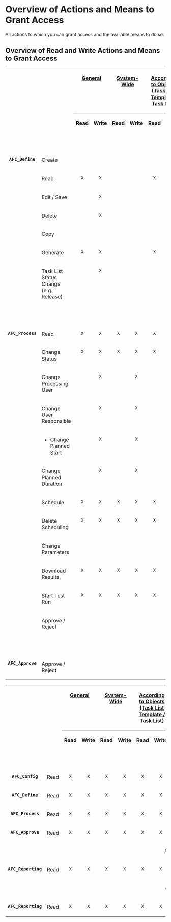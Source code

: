 <!-- loio6f05d238d31146fba98448f65d8de975 -->

# Overview of Actions and Means to Grant Access

All actions to which you can grant access and the available means to do so.



<a name="loio6f05d238d31146fba98448f65d8de975__section_ejd_dvr_dlb"/>

## Overview of Read and Write Actions and Means to Grant Access


<table>
<tr>
<th valign="top" rowspan="2" colspan="2">

 



</th>
<th valign="top" align="center" colspan="2">

[General](how-to-grant-general-access-b96fb86.md)



</th>
<th valign="top" align="center" colspan="2">

[System-Wide](how-to-grant-system-wide-access-2105a6f.md)



</th>
<th valign="top" align="center" colspan="2">

[According to Objects \(Task List Template / Task List\)](how-to-grant-access-according-to-specific-objects-0f2fcd8.md)



</th>
<th valign="top" align="center" colspan="2">

[According to Objects \(Task\)](how-to-grant-access-according-to-specific-objects-0f2fcd8.md)



</th>
<th valign="top" align="center" colspan="2">

[According to Organizational Units](how-to-grant-access-according-to-organizational-units-e6fa5d2.md)



</th>
<th valign="top" align="center">

Owner



</th>
<th valign="top" align="center">

[User Responsible (Task List Template / Task List)](https://help.sap.com/viewer/b3f5b9cf1ab7498fad5b6f297013d65a/SHIP/en-US/c197c2fef140441dac407f5b4d7877f7.html "You use this app to model, plan, and start a workflow comprising all activities required to close your entities.") :arrow_upper_right:



</th>
<th valign="top" align="center">

[User Responsible (Organizational Unit Folder)](https://help.sap.com/viewer/b3f5b9cf1ab7498fad5b6f297013d65a/SHIP/en-US/c197c2fef140441dac407f5b4d7877f7.html "You use this app to model, plan, and start a workflow comprising all activities required to close your entities.") :arrow_upper_right:



</th>
<th valign="top" align="center">

[User Responsible (Task)](https://help.sap.com/viewer/b3f5b9cf1ab7498fad5b6f297013d65a/SHIP/en-US/c197c2fef140441dac407f5b4d7877f7.html "You use this app to model, plan, and start a workflow comprising all activities required to close your entities.") :arrow_upper_right:



</th>
<th valign="top" align="center">

[Processing User (Task)](https://help.sap.com/viewer/b3f5b9cf1ab7498fad5b6f297013d65a/SHIP/en-US/c197c2fef140441dac407f5b4d7877f7.html "You use this app to model, plan, and start a workflow comprising all activities required to close your entities.") :arrow_upper_right:



</th>
<th valign="top" align="center">

No Access Granted



</th>
</tr>
<tr>
<th valign="top" align="center">

Read



</th>
<th valign="top" align="center">

Write



</th>
<th valign="top" align="center">

Read



</th>
<th valign="top" align="center">

Write



</th>
<th valign="top" align="center">

Read



</th>
<th valign="top" align="center">

Write



</th>
<th valign="top" align="center">

Read



</th>
<th valign="top" align="center">

Write



</th>
<th valign="top" align="center">

Read



</th>
<th valign="top" align="center">

Write



</th>
<th valign="top" align="center">

 



</th>
<th valign="top">

 



</th>
<th valign="top">

 



</th>
<th valign="top" align="center">

 



</th>
<th valign="top">

 



</th>
<th valign="top" align="center">

 



</th>
</tr>
<tr>
<td valign="top" align="center" colspan="18">

*Manage Closing Task Lists*



</td>
</tr>
<tr>
<td valign="top" align="center" rowspan="7">

**`AFC_Define`**



</td>
<td valign="top">

Create



</td>
<td valign="top" align="center">

 



</td>
<td valign="top" align="center">

 



</td>
<td valign="top" align="center">

 



</td>
<td valign="top" align="center">

 



</td>
<td valign="top" align="center">

 



</td>
<td valign="top" align="center">

 



</td>
<td valign="top" align="center">

 



</td>
<td valign="top" align="center">

 



</td>
<td valign="top" align="center">

 



</td>
<td valign="top" align="center">

 



</td>
<td valign="top" align="center">

 



</td>
<td valign="top" align="center">

 



</td>
<td valign="top" align="center">

 



</td>
<td valign="top" align="center">

 



</td>
<td valign="top" align="center">

 



</td>
<td valign="top" align="center">

 



</td>
</tr>
<tr>
<td valign="top">

Read



</td>
<td valign="top" align="center">

`X`



</td>
<td valign="top" align="center">

`X`



</td>
<td valign="top" align="center">

 



</td>
<td valign="top" align="center">

 



</td>
<td valign="top" align="center">

`X`



</td>
<td valign="top" align="center">

`X`



</td>
<td valign="top" align="center">

 



</td>
<td valign="top" align="center">

 



</td>
<td valign="top" align="center">

 



</td>
<td valign="top" align="center">

 



</td>
<td valign="top" align="center">

`X`



</td>
<td valign="top" align="center">

`X`



</td>
<td valign="top" align="center">

 



</td>
<td valign="top" align="center">

 



</td>
<td valign="top" align="center">

 



</td>
<td valign="top" align="center">

 



</td>
</tr>
<tr>
<td valign="top">

Edit / Save



</td>
<td valign="top" align="center">

 



</td>
<td valign="top" align="center">

`X`



</td>
<td valign="top" align="center">

 



</td>
<td valign="top" align="center">

 



</td>
<td valign="top" align="center">

 



</td>
<td valign="top" align="center">

`X`



</td>
<td valign="top" align="center">

 



</td>
<td valign="top" align="center">

 



</td>
<td valign="top" align="center">

 



</td>
<td valign="top" align="center">

 



</td>
<td valign="top" align="center">

`X`



</td>
<td valign="top" align="center">

`X`



</td>
<td valign="top" align="center">

 



</td>
<td valign="top" align="center">

 



</td>
<td valign="top" align="center">

 



</td>
<td valign="top" align="center">

 



</td>
</tr>
<tr>
<td valign="top">

Delete



</td>
<td valign="top" align="center">

 



</td>
<td valign="top" align="center">

`X`



</td>
<td valign="top" align="center">

 



</td>
<td valign="top" align="center">

 



</td>
<td valign="top" align="center">

 



</td>
<td valign="top" align="center">

`X`



</td>
<td valign="top" align="center">

 



</td>
<td valign="top" align="center">

 



</td>
<td valign="top" align="center">

 



</td>
<td valign="top" align="center">

 



</td>
<td valign="top" align="center">

`X`



</td>
<td valign="top" align="center">

`X`



</td>
<td valign="top" align="center">

 



</td>
<td valign="top" align="center">

 



</td>
<td valign="top" align="center">

 



</td>
<td valign="top" align="center">

 



</td>
</tr>
<tr>
<td valign="top">

Copy



</td>
<td valign="top" align="center">

 



</td>
<td valign="top" align="center">

 



</td>
<td valign="top" align="center">

 



</td>
<td valign="top" align="center">

 



</td>
<td valign="top" align="center">

 



</td>
<td valign="top" align="center">

 



</td>
<td valign="top" align="center">

 



</td>
<td valign="top" align="center">

 



</td>
<td valign="top" align="center">

 



</td>
<td valign="top" align="center">

 



</td>
<td valign="top" align="center">

 



</td>
<td valign="top" align="center">

 



</td>
<td valign="top" align="center">

 



</td>
<td valign="top" align="center">

 



</td>
<td valign="top" align="center">

 



</td>
<td valign="top" align="center">

 



</td>
</tr>
<tr>
<td valign="top">

Generate



</td>
<td valign="top" align="center">

`X`



</td>
<td valign="top" align="center">

`X`



</td>
<td valign="top" align="center">

 



</td>
<td valign="top" align="center">

 



</td>
<td valign="top" align="center">

`X`



</td>
<td valign="top" align="center">

`X`



</td>
<td valign="top" align="center">

 



</td>
<td valign="top" align="center">

 



</td>
<td valign="top" align="center">

 



</td>
<td valign="top" align="center">

 



</td>
<td valign="top" align="center">

`X`



</td>
<td valign="top" align="center">

`X`



</td>
<td valign="top" align="center">

 



</td>
<td valign="top" align="center">

 



</td>
<td valign="top" align="center">

 



</td>
<td valign="top" align="center">

 



</td>
</tr>
<tr>
<td valign="top">

Task List Status Change \(e.g. Release\)



</td>
<td valign="top" align="center">

 



</td>
<td valign="top" align="center">

`X`



</td>
<td valign="top" align="center">

 



</td>
<td valign="top" align="center">

 



</td>
<td valign="top" align="center">

 



</td>
<td valign="top" align="center">

`X`



</td>
<td valign="top" align="center">

 



</td>
<td valign="top" align="center">

 



</td>
<td valign="top" align="center">

 



</td>
<td valign="top" align="center">

 



</td>
<td valign="top" align="center">

`X`



</td>
<td valign="top" align="center">

`X`



</td>
<td valign="top" align="center">

 



</td>
<td valign="top" align="center">

 



</td>
<td valign="top" align="center">

 



</td>
<td valign="top" align="center">

 



</td>
</tr>
<tr>
<td valign="top" align="center" colspan="18">

*Process Closing Tasks*



</td>
</tr>
<tr>
<td valign="top" align="center" rowspan="12">

**`AFC_Process`**



</td>
<td valign="top">

Read



</td>
<td valign="top" align="center">

`X`



</td>
<td valign="top" align="center">

`X`



</td>
<td valign="top" align="center">

`X`



</td>
<td valign="top" align="center">

`X`



</td>
<td valign="top" align="center">

`X`



</td>
<td valign="top" align="center">

`X`



</td>
<td valign="top" align="center">

`X`



</td>
<td valign="top" align="center">

`X`



</td>
<td valign="top" align="center">

`X`



</td>
<td valign="top" align="center">

`X`



</td>
<td valign="top" align="center">

`X`



</td>
<td valign="top" align="center">

`X`



</td>
<td valign="top" align="center">

`X`



</td>
<td valign="top" align="center">

`X`



</td>
<td valign="top" align="center">

`X`



</td>
<td valign="top" align="center">

`X`



</td>
</tr>
<tr>
<td valign="top">

Change Status



</td>
<td valign="top" align="center">

`X`



</td>
<td valign="top" align="center">

`X`



</td>
<td valign="top" align="center">

`X`



</td>
<td valign="top" align="center">

`X`



</td>
<td valign="top" align="center">

`X`



</td>
<td valign="top" align="center">

`X`



</td>
<td valign="top" align="center">

`X`



</td>
<td valign="top" align="center">

`X`



</td>
<td valign="top" align="center">

`X`



</td>
<td valign="top" align="center">

`X`



</td>
<td valign="top" align="center">

`X`



</td>
<td valign="top" align="center">

`X`



</td>
<td valign="top" align="center">

`X`



</td>
<td valign="top" align="center">

`X`



</td>
<td valign="top" align="center">

`X`



</td>
<td valign="top" align="center">

 



</td>
</tr>
<tr>
<td valign="top">

Change Processing User



</td>
<td valign="top" align="center">

 



</td>
<td valign="top" align="center">

`X`



</td>
<td valign="top" align="center">

 



</td>
<td valign="top" align="center">

`X`



</td>
<td valign="top" align="center">

 



</td>
<td valign="top" align="center">

`X`



</td>
<td valign="top" align="center">

 



</td>
<td valign="top" align="center">

`X`



</td>
<td valign="top" align="center">

 



</td>
<td valign="top" align="center">

`X`



</td>
<td valign="top" align="center">

 



</td>
<td valign="top" align="center">

`X`



</td>
<td valign="top" align="center">

`X`



</td>
<td valign="top" align="center">

`X`



</td>
<td valign="top" align="center">

 



</td>
<td valign="top" align="center">

 



</td>
</tr>
<tr>
<td valign="top">

Change User Responsible



</td>
<td valign="top" align="center">

 



</td>
<td valign="top" align="center">

`X`



</td>
<td valign="top" align="center">

 



</td>
<td valign="top" align="center">

`X`



</td>
<td valign="top" align="center">

 



</td>
<td valign="top" align="center">

`X`



</td>
<td valign="top" align="center">

 



</td>
<td valign="top" align="center">

 



</td>
<td valign="top" align="center">

 



</td>
<td valign="top" align="center">

`X`



</td>
<td valign="top" align="center">

 



</td>
<td valign="top" align="center">

`X`



</td>
<td valign="top" align="center">

`X`



</td>
<td valign="top" align="center">

`X`



</td>
<td valign="top" align="center">

 



</td>
<td valign="top" align="center">

 



</td>
</tr>
<tr>
<td valign="top">

-   Change Planned Start



</td>
<td valign="top" align="center">

 



</td>
<td valign="top" align="center">

`X`



</td>
<td valign="top" align="center">

 



</td>
<td valign="top" align="center">

`X`



</td>
<td valign="top" align="center">

 



</td>
<td valign="top" align="center">

`X`



</td>
<td valign="top" align="center">

 



</td>
<td valign="top" align="center">

`X`



</td>
<td valign="top" align="center">

 



</td>
<td valign="top" align="center">

`X`



</td>
<td valign="top" align="center">

 



</td>
<td valign="top" align="center">

`X`



</td>
<td valign="top" align="center">

`X`



</td>
<td valign="top" align="center">

`X`



</td>
<td valign="top" align="center">

 



</td>
<td valign="top" align="center">

 



</td>
</tr>
<tr>
<td valign="top">

Change Planned Duration



</td>
<td valign="top" align="center">

 



</td>
<td valign="top" align="center">

`X`



</td>
<td valign="top" align="center">

 



</td>
<td valign="top" align="center">

`X`



</td>
<td valign="top" align="center">

 



</td>
<td valign="top" align="center">

`X`



</td>
<td valign="top" align="center">

 



</td>
<td valign="top" align="center">

`X`



</td>
<td valign="top" align="center">

 



</td>
<td valign="top" align="center">

`X`



</td>
<td valign="top" align="center">

 



</td>
<td valign="top" align="center">

`X`



</td>
<td valign="top" align="center">

`X`



</td>
<td valign="top" align="center">

`X`



</td>
<td valign="top" align="center">

 



</td>
<td valign="top" align="center">

 



</td>
</tr>
<tr>
<td valign="top">

Schedule



</td>
<td valign="top" align="center">

`X`



</td>
<td valign="top" align="center">

`X`



</td>
<td valign="top" align="center">

`X`



</td>
<td valign="top" align="center">

`X`



</td>
<td valign="top" align="center">

`X`



</td>
<td valign="top" align="center">

`X`



</td>
<td valign="top" align="center">

`X`



</td>
<td valign="top" align="center">

`X`



</td>
<td valign="top" align="center">

`X`



</td>
<td valign="top" align="center">

`X`



</td>
<td valign="top" align="center">

`X`



</td>
<td valign="top" align="center">

`X`



</td>
<td valign="top" align="center">

`X`



</td>
<td valign="top" align="center">

`X`



</td>
<td valign="top" align="center">

`X`



</td>
<td valign="top" align="center">

 



</td>
</tr>
<tr>
<td valign="top">

Delete Scheduling



</td>
<td valign="top" align="center">

`X`



</td>
<td valign="top" align="center">

`X`



</td>
<td valign="top" align="center">

`X`



</td>
<td valign="top" align="center">

`X`



</td>
<td valign="top" align="center">

`X`



</td>
<td valign="top" align="center">

`X`



</td>
<td valign="top" align="center">

`X`



</td>
<td valign="top" align="center">

`X`



</td>
<td valign="top" align="center">

`X`



</td>
<td valign="top" align="center">

`X`



</td>
<td valign="top" align="center">

`X`



</td>
<td valign="top" align="center">

`X`



</td>
<td valign="top" align="center">

`X`



</td>
<td valign="top" align="center">

`X`



</td>
<td valign="top" align="center">

`X`



</td>
<td valign="top" align="center">

 



</td>
</tr>
<tr>
<td valign="top">

Change Parameters



</td>
<td valign="top" align="center">

 



</td>
<td valign="top" align="center">

 



</td>
<td valign="top" align="center">

 



</td>
<td valign="top" align="center">

 



</td>
<td valign="top" align="center">

 



</td>
<td valign="top" align="center">

 



</td>
<td valign="top" align="center">

 



</td>
<td valign="top" align="center">

 



</td>
<td valign="top" align="center">

 



</td>
<td valign="top" align="center">

 



</td>
<td valign="top" align="center">

 



</td>
<td valign="top" align="center">

 



</td>
<td valign="top" align="center">

 



</td>
<td valign="top" align="center">

 



</td>
<td valign="top" align="center">

`X`



</td>
<td valign="top" align="center">

 



</td>
</tr>
<tr>
<td valign="top">

Download Results



</td>
<td valign="top" align="center">

`X`



</td>
<td valign="top" align="center">

`X`



</td>
<td valign="top" align="center">

`X`



</td>
<td valign="top" align="center">

`X`



</td>
<td valign="top" align="center">

`X`



</td>
<td valign="top" align="center">

`X`



</td>
<td valign="top" align="center">

`X`



</td>
<td valign="top" align="center">

`X`



</td>
<td valign="top" align="center">

`X`



</td>
<td valign="top" align="center">

`X`



</td>
<td valign="top" align="center">

`X`



</td>
<td valign="top" align="center">

`X`



</td>
<td valign="top" align="center">

`X`



</td>
<td valign="top" align="center">

`X`



</td>
<td valign="top" align="center">

`X`



</td>
<td valign="top" align="center">

 



</td>
</tr>
<tr>
<td valign="top">

Start Test Run



</td>
<td valign="top" align="center">

`X`



</td>
<td valign="top" align="center">

`X`



</td>
<td valign="top" align="center">

`X`



</td>
<td valign="top" align="center">

`X`



</td>
<td valign="top" align="center">

`X`



</td>
<td valign="top" align="center">

`X`



</td>
<td valign="top" align="center">

`X`



</td>
<td valign="top" align="center">

`X`



</td>
<td valign="top" align="center">

`X`



</td>
<td valign="top" align="center">

`X`



</td>
<td valign="top" align="center">

`X`



</td>
<td valign="top" align="center">

`X`



</td>
<td valign="top" align="center">

`X`



</td>
<td valign="top" align="center">

`X`



</td>
<td valign="top" align="center">

`X`



</td>
<td valign="top" align="center">

 



</td>
</tr>
<tr>
<td valign="top">

Approve / Reject



</td>
<td valign="top" align="center">

 



</td>
<td valign="top" align="center">

 



</td>
<td valign="top" align="center">

 



</td>
<td valign="top" align="center">

 



</td>
<td valign="top" align="center">

 



</td>
<td valign="top" align="center">

 



</td>
<td valign="top" align="center">

 



</td>
<td valign="top" align="center">

 



</td>
<td valign="top" align="center">

 



</td>
<td valign="top" align="center">

 



</td>
<td valign="top" align="center">

 



</td>
<td valign="top" align="center">

`X`



</td>
<td valign="top" align="center">

`X`



</td>
<td valign="top" align="center">

`X`



</td>
<td valign="top" align="center">

 



</td>
<td valign="top" align="center">

 



</td>
</tr>
<tr>
<td valign="top" align="center" colspan="18">

*Approve Closing Tasks*



</td>
</tr>
<tr>
<td valign="top" align="center">

**`AFC_Approve`**



</td>
<td valign="top">

Approve / Reject



</td>
<td valign="top" align="center">

 



</td>
<td valign="top" align="center">

 



</td>
<td valign="top" align="center">

 



</td>
<td valign="top" align="center">

 



</td>
<td valign="top" align="center">

 



</td>
<td valign="top" align="center">

 



</td>
<td valign="top" align="center">

 



</td>
<td valign="top" align="center">

 



</td>
<td valign="top" align="center">

 



</td>
<td valign="top" align="center">

 



</td>
<td valign="top" align="center">

 



</td>
<td valign="top" align="center">

`X`



</td>
<td valign="top" align="center">

`X`



</td>
<td valign="top" align="center">

`X`



</td>
<td valign="top" align="center">

 



</td>
<td valign="top" align="center">

 



</td>
</tr>
</table>


<table>
<tr>
<th valign="top" rowspan="2" colspan="2">

 



</th>
<th valign="top" align="center" colspan="2">

[General](how-to-grant-general-access-b96fb86.md)



</th>
<th valign="top" align="center" colspan="2">

[System-Wide](how-to-grant-system-wide-access-2105a6f.md)



</th>
<th valign="top" align="center" colspan="2">

[According to Objects \(Task List Template / Task List\)](how-to-grant-access-according-to-specific-objects-0f2fcd8.md)



</th>
<th valign="top" align="center" colspan="2">

[According to Objects \(Task\)](how-to-grant-access-according-to-specific-objects-0f2fcd8.md)



</th>
<th valign="top" align="center" colspan="2">

[According to Organizational Units](how-to-grant-access-according-to-organizational-units-e6fa5d2.md)



</th>
<th valign="top" align="center">

[User Responsible (Task List Template / Task List)](https://help.sap.com/viewer/b3f5b9cf1ab7498fad5b6f297013d65a/SHIP/en-US/c197c2fef140441dac407f5b4d7877f7.html "You use this app to model, plan, and start a workflow comprising all activities required to close your entities.") :arrow_upper_right:



</th>
<th valign="top" align="center">

[User Responsible (Organizational Unit Folder / Task)](https://help.sap.com/viewer/b3f5b9cf1ab7498fad5b6f297013d65a/SHIP/en-US/c197c2fef140441dac407f5b4d7877f7.html "You use this app to model, plan, and start a workflow comprising all activities required to close your entities.") :arrow_upper_right:



</th>
<th valign="top" align="center">

[Processing User (Task)](https://help.sap.com/viewer/b3f5b9cf1ab7498fad5b6f297013d65a/SHIP/en-US/c197c2fef140441dac407f5b4d7877f7.html "You use this app to model, plan, and start a workflow comprising all activities required to close your entities.") :arrow_upper_right:



</th>
<th valign="top" align="center">

No Access Granted



</th>
</tr>
<tr>
<th valign="top" align="center">

Read



</th>
<th valign="top" align="center">

Write



</th>
<th valign="top" align="center">

Read



</th>
<th valign="top" align="center">

Write



</th>
<th valign="top" align="center">

Read



</th>
<th valign="top" align="center">

Write



</th>
<th valign="top" align="center">

Read



</th>
<th valign="top" align="center">

Write



</th>
<th valign="top" align="center">

Read



</th>
<th valign="top" align="center">

Write



</th>
<th valign="top">

 



</th>
<th valign="top">

 



</th>
<th valign="top">

 



</th>
<th valign="top" align="center">

 



</th>
</tr>
<tr>
<td valign="top" align="center" colspan="16">

*Change Log*



</td>
</tr>
<tr>
<td valign="top" align="center">

**`AFC_Config`**



</td>
<td valign="top">

Read



</td>
<td valign="top" align="center">

`X`



</td>
<td valign="top" align="center">

`X`



</td>
<td valign="top" align="center">

`X`



</td>
<td valign="top" align="center">

`X`



</td>
<td valign="top" align="center">

`X`



</td>
<td valign="top" align="center">

`X`



</td>
<td valign="top" align="center">

`X`



</td>
<td valign="top" align="center">

`X`



</td>
<td valign="top" align="center">

`X`



</td>
<td valign="top" align="center">

`X`



</td>
<td valign="top" align="center">

`X`



</td>
<td valign="top" align="center">

`X`



</td>
<td valign="top" align="center">

`X`



</td>
<td valign="top" align="center">

 



</td>
</tr>
<tr>
<td valign="top" align="center">

**`AFC_Define`**



</td>
<td valign="top">

Read



</td>
<td valign="top" align="center">

`X`



</td>
<td valign="top" align="center">

`X`



</td>
<td valign="top" align="center">

`X`



</td>
<td valign="top" align="center">

`X`



</td>
<td valign="top" align="center">

`X`



</td>
<td valign="top" align="center">

`X`



</td>
<td valign="top" align="center">

`X`



</td>
<td valign="top" align="center">

`X`



</td>
<td valign="top" align="center">

`X`



</td>
<td valign="top" align="center">

`X`



</td>
<td valign="top" align="center">

`X`



</td>
<td valign="top" align="center">

`X`



</td>
<td valign="top" align="center">

`X`



</td>
<td valign="top" align="center">

 



</td>
</tr>
<tr>
<td valign="top" align="center">

**`AFC_Process`**



</td>
<td valign="top">

Read



</td>
<td valign="top" align="center">

`X`



</td>
<td valign="top" align="center">

`X`



</td>
<td valign="top" align="center">

`X`



</td>
<td valign="top" align="center">

`X`



</td>
<td valign="top" align="center">

`X`



</td>
<td valign="top" align="center">

`X`



</td>
<td valign="top" align="center">

`X`



</td>
<td valign="top" align="center">

`X`



</td>
<td valign="top" align="center">

`X`



</td>
<td valign="top" align="center">

`X`



</td>
<td valign="top" align="center">

`X`



</td>
<td valign="top" align="center">

`X`



</td>
<td valign="top" align="center">

`X`



</td>
<td valign="top" align="center">

 



</td>
</tr>
<tr>
<td valign="top" align="center">

**`AFC_Approve`**



</td>
<td valign="top">

Read



</td>
<td valign="top" align="center">

`X`



</td>
<td valign="top" align="center">

`X`



</td>
<td valign="top" align="center">

`X`



</td>
<td valign="top" align="center">

`X`



</td>
<td valign="top" align="center">

`X`



</td>
<td valign="top" align="center">

`X`



</td>
<td valign="top" align="center">

`X`



</td>
<td valign="top" align="center">

`X`



</td>
<td valign="top" align="center">

`X`



</td>
<td valign="top" align="center">

`X`



</td>
<td valign="top" align="center">

`X`



</td>
<td valign="top" align="center">

`X`



</td>
<td valign="top" align="center">

`X`



</td>
<td valign="top" align="center">

 



</td>
</tr>
<tr>
<td valign="top" align="center" colspan="16">

*Financial Close Overview*



</td>
</tr>
<tr>
<td valign="top" align="center">

**`AFC_Reporting`**



</td>
<td valign="top">

Read



</td>
<td valign="top" align="center">

`X`



</td>
<td valign="top" align="center">

`X`



</td>
<td valign="top" align="center">

`X`



</td>
<td valign="top" align="center">

`X`



</td>
<td valign="top" align="center">

`X`



</td>
<td valign="top" align="center">

`X`



</td>
<td valign="top" align="center">

`X`



</td>
<td valign="top" align="center">

`X`



</td>
<td valign="top" align="center">

`X`



</td>
<td valign="top" align="center">

`X`



</td>
<td valign="top" align="center">

`X`



</td>
<td valign="top" align="center">

`X`



</td>
<td valign="top" align="center">

`X`



</td>
<td valign="top" align="center">

 



</td>
</tr>
<tr>
<td valign="top" align="center" colspan="16">

*Closing Task Completion*



</td>
</tr>
<tr>
<td valign="top" align="center">

**`AFC_Reporting`**



</td>
<td valign="top">

Read



</td>
<td valign="top" align="center">

`X`



</td>
<td valign="top" align="center">

`X`



</td>
<td valign="top" align="center">

`X`



</td>
<td valign="top" align="center">

`X`



</td>
<td valign="top" align="center">

`X`



</td>
<td valign="top" align="center">

`X`



</td>
<td valign="top" align="center">

`X`



</td>
<td valign="top" align="center">

`X`



</td>
<td valign="top" align="center">

`X`



</td>
<td valign="top" align="center">

`X`



</td>
<td valign="top" align="center">

`X`



</td>
<td valign="top" align="center">

`X`



</td>
<td valign="top" align="center">

`X`



</td>
<td valign="top" align="center">

 



</td>
</tr>
</table>

